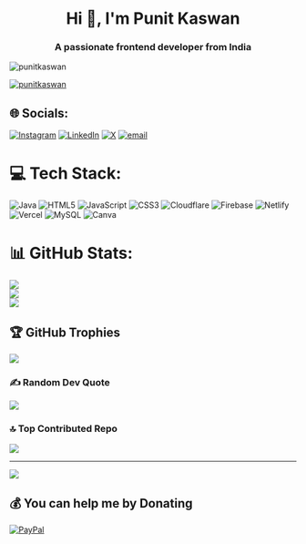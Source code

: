 <h1 align="center">Hi 👋, I'm Punit Kaswan</h1>
<h3 align="center">A passionate frontend developer from India</h3>

<p align="left"> <img src="https://komarev.com/ghpvc/?username=punitkaswan&label=Profile%20views&color=0e75b6&style=flat" alt="punitkaswan" /> </p>

<p align="left"> <a href="https://github.com/ryo-ma/github-profile-trophy"><img src="https://github-profile-trophy.vercel.app/?username=punitkaswan" alt="punitkaswan" /></a> </p>

## 🌐 Socials:
[![Instagram](https://img.shields.io/badge/Instagram-%23E4405F.svg?logo=Instagram&logoColor=white)](https://instagram.com/punitkaswan7) [![LinkedIn](https://img.shields.io/badge/LinkedIn-%230077B5.svg?logo=linkedin&logoColor=white)](https://linkedin.com/in/punitkaswan7) [![X](https://img.shields.io/badge/X-black.svg?logo=X&logoColor=white)](https://x.com/punitkaswan7) [![email](https://img.shields.io/badge/Email-D14836?logo=gmail&logoColor=white)](mailto:pk@pk7.in) 

# 💻 Tech Stack:
![Java](https://img.shields.io/badge/java-%23ED8B00.svg?style=for-the-badge&logo=openjdk&logoColor=white) ![HTML5](https://img.shields.io/badge/html5-%23E34F26.svg?style=for-the-badge&logo=html5&logoColor=white) ![JavaScript](https://img.shields.io/badge/javascript-%23323330.svg?style=for-the-badge&logo=javascript&logoColor=%23F7DF1E) ![CSS3](https://img.shields.io/badge/css3-%231572B6.svg?style=for-the-badge&logo=css3&logoColor=white) ![Cloudflare](https://img.shields.io/badge/Cloudflare-F38020?style=for-the-badge&logo=Cloudflare&logoColor=white) ![Firebase](https://img.shields.io/badge/firebase-%23039BE5.svg?style=for-the-badge&logo=firebase) ![Netlify](https://img.shields.io/badge/netlify-%23000000.svg?style=for-the-badge&logo=netlify&logoColor=#00C7B7) ![Vercel](https://img.shields.io/badge/vercel-%23000000.svg?style=for-the-badge&logo=vercel&logoColor=white) ![MySQL](https://img.shields.io/badge/mysql-4479A1.svg?style=for-the-badge&logo=mysql&logoColor=white) ![Canva](https://img.shields.io/badge/Canva-%2300C4CC.svg?style=for-the-badge&logo=Canva&logoColor=white)
# 📊 GitHub Stats:
![](https://github-readme-stats.vercel.app/api?username=punitkaswan&theme=shadow_green&hide_border=false&include_all_commits=true&count_private=true)<br/>
![](https://nirzak-streak-stats.vercel.app/?user=punitkaswan&theme=shadow_green&hide_border=false)<br/>
![](https://github-readme-stats.vercel.app/api/top-langs/?username=punitkaswan&theme=shadow_green&hide_border=false&include_all_commits=true&count_private=true&layout=compact)

## 🏆 GitHub Trophies
![](https://github-profile-trophy.vercel.app/?username=punitkaswan&theme=flag-india&no-frame=false&no-bg=false&margin-w=4)

### ✍️ Random Dev Quote
![](https://quotes-github-readme.vercel.app/api?type=vetical&theme=radical)

### 🔝 Top Contributed Repo
![](https://github-contributor-stats.vercel.app/api?username=punitkaswan&limit=5&theme=dark&combine_all_yearly_contributions=true)

---
[![](https://visitcount.itsvg.in/api?id=punitkaswan&icon=0&color=0)](https://visitcount.itsvg.in)

  ## 💰 You can help me by Donating
  [![PayPal](https://img.shields.io/badge/PayPal-00457C?style=for-the-badge&logo=paypal&logoColor=white)](https://paypal.me/punitkaswan) 

  
